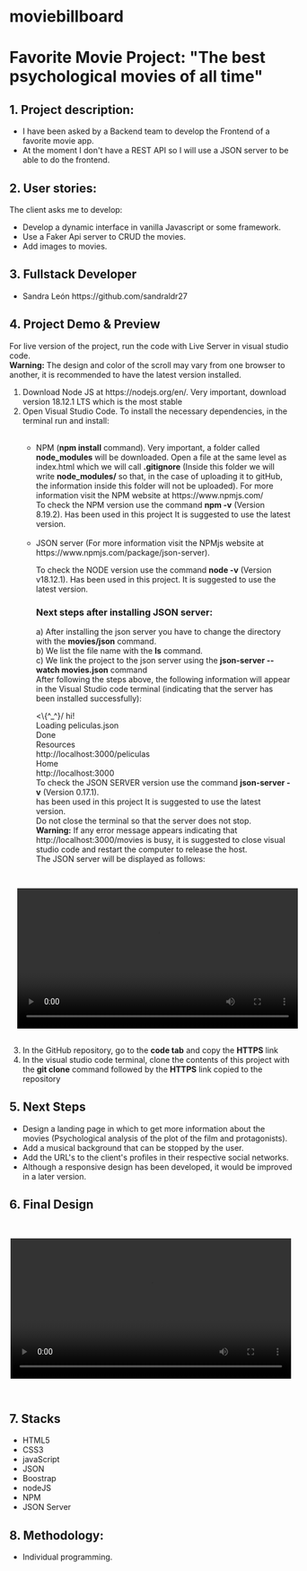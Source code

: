 # moviebillboard

<h1>Favorite Movie Project: "The best psychological movies of all time"</h1>
<h2>1. Project description:</h2>

<ul>
<li>I have been asked by a Backend team to develop the Frontend of a favorite movie app.</li>
<li>At the moment I don't have a REST API so I will use a JSON server to be able to do the frontend.</li>
</ul>


<h2>2. User stories:</h2>
<p>The client asks me to develop:</p>

<ul>
<li>Develop a dynamic interface in vanilla Javascript or some framework.</li>
<li>Use a Faker Api server to CRUD the movies.</li>
<li>Add images to movies.</li>
</ul>

<h2>3. Fullstack Developer</h2>

<ul>
<li>Sandra León  https://github.com/sandraldr27</li>    
</ul>


<h2>4. Project Demo & Preview</h2>
<p>For live version of the project, run the code with Live Server in visual studio code.<br><strong>Warning:</strong> The design and color of the scroll may vary from one browser to another, it is recommended to have the latest version installed.</br></p>
<ol>
<li>Download Node JS at https://nodejs.org/en/. Very important, download version 18.12.1 LTS which is the most stable</li>
<li>Open Visual Studio Code. To install the necessary dependencies, in the terminal run and install:</li><br>
<ul>
<li>NPM (<strong>npm install</strong> command). Very important, a folder called <strong>node_modules</strong> will be downloaded. Open a file at the same level as index.html which we will call <strong>.gitignore</strong> (Inside this folder we will write <strong>node_modules/</strong> so that, in the case of uploading it to gitHub, the information inside this folder will not be uploaded). For more information visit the NPM website at https://www.npmjs.com/<br>To check the NPM version use the command <strong>npm -v</strong>
(Version 8.19.2). Has been used in this project
It is suggested to use the latest version.</li><br>
<li>JSON server (For more information visit the NPMjs website at https://www.npmjs.com/package/json-server).</li>
<p>To check the NODE version use the command <strong>node -v</strong> (Version v18.12.1). Has been used in this project. It is suggested to use the latest version.</p>

<h3><strong>Next steps after installing JSON server:</strong></h3>
a) After installing the json server you have to change the directory with the <strong>movies/json</strong> command.<br>
b) We list the file name with the <strong>ls</strong>  command.<br>
c) We link the project to the json server using the  <strong>json-server --watch movies.json</strong> command<br>
After following the steps above, the following information will appear in the Visual Studio code terminal (indicating that the server has been installed successfully):<br>
<p><\{^_^}/ hi!</br>
Loading peliculas.json<br>
Done<br>
Resources<br>
http://localhost:3000/peliculas<br>
Home<br>
http://localhost:3000<br>
To check the JSON SERVER version use the command <strong>json-server -v</strong>
(Version 0.17.1).<br> has been used in this project
It is suggested to use the latest version.<br>Do not close the terminal so that the server does not stop.<br><strong>Warning:</strong> If any error message appears indicating that http://localhost:3000/movies is busy, it is suggested to close visual studio code and restart the computer to release the host.<br>The JSON server will be displayed as follows:</p>
</ul>

<div style="heigth:auto; display:flex; flex-wrap:wrap; justify-content:center; padding:1rem">

<video src="https://user-images.githubusercontent.com/116546588/208390199-9974b8d8-3614-4762-aa26-0a6798894b97.mp4" controls width="500px" ></video>

</div>

<li>In the GitHub repository, go to the <strong>code tab</strong> and copy the <strong>HTTPS</strong> link</li>
<li>In the visual studio code terminal, clone the contents of this project with the <strong>git clone</strong> command followed by the <strong>HTTPS</strong> link copied to the repository</li>
</ol>

<h2>5. Next Steps</h2>

<ul>
<li>Design a landing page in which to get more information about the movies (Psychological analysis of the plot of the film and protagonists).</li>
<li>Add a musical background that can be stopped by the user.</li>
<li>Add the URL's to the client's profiles in their respective social networks.</li>
<li>Although a responsive design has been developed, it would be improved in a later version.</li>
</ul>


<h2>6. Final Design</h2>

<div style="heigth:auto; display:flex; flex-wrap:wrap; justify-content:center; padding:1rem">

<video src="https://user-images.githubusercontent.com/116546588/208312819-e41d3755-a7ab-49e2-bf54-72e048adc729.mp4" controls width="500px" ></video>

</div>

<h2>7. Stacks</h2>
<ul>
<li>HTML5</li>
<li>CSS3</li>
<li>javaScript</li>
<li>JSON</li>
<li>Boostrap</li>
<li>nodeJS</li>
<li>NPM</li>
<li>JSON Server</li>
</ul>

<h2>8. Methodology:</h2>
<ul>
<li>Individual programming.</li>
</ul>








